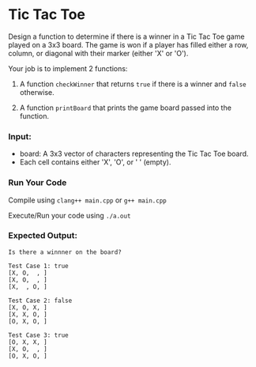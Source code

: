 # Tic Tac Toe

Design a function to determine if there is a winner in a Tic Tac Toe game played on a 3x3 board.
The game is won if a player has filled either a row, column, or diagonal with their marker
(either 'X' or 'O').

Your job is to implement 2 functions:

1. A function `checkWinner` that
   returns `true` if there is a winner and `false` otherwise.

2. A function `printBoard` that
   prints the game board passed into the function.

### Input:
- board: A 3x3 vector of characters representing the Tic Tac Toe board.
- Each cell contains either 'X', 'O', or ' ' (empty).


### Run Your Code

Compile using `clang++ main.cpp` or `g++ main.cpp`

Execute/Run your code using `./a.out`


### Expected Output:

```
Is there a winnner on the board?

Test Case 1: true
[X, O,  , ]
[X, O,  , ]
[X,  , O, ]

Test Case 2: false
[X, O, X, ]
[X, X, O, ]
[O, X, O, ]

Test Case 3: true
[O, X, X, ]
[X, O,  , ]
[O, X, O, ]
```
